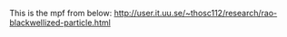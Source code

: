 This is the mpf from below:
http://user.it.uu.se/~thosc112/research/rao-blackwellized-particle.html
